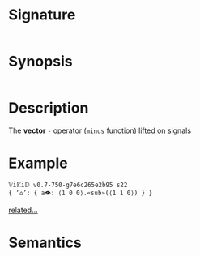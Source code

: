 # Signature
```vikid-signature
```

# Synopsis
```vikid-synopsis
```

# Description
The __vector__ `-` operator (`minus` function) [lifted on signals](/refman/concepts/pure_functions)

# Example
```vikid-script
𝕍i𝕂i𝔻 v0.7-750-g7e6c265e2b95 s22
{ ‘⌂’: { a👁: ⟨1 0 0⟩.«sub»(⟨1 1 0⟩) } }
```


[related...](https://en.wikipedia.org/wiki/Euclidean_vector#Addition_and_subtraction)

# Semantics